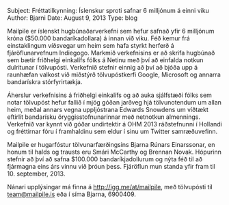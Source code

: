 Subject: Fréttatilkynning: Íslenskur sproti safnar 6 milljónum á einni viku
Author: Bjarni
Date: August 9, 2013
Type: blog

Mailpile er íslenskt hugbúnaðarverkefni sem hefur safnað yfir 6
milljónum króna ($50.000 bandaríkadollara) á innan við viku. Féð kemur
frá einstaklingum víðsvegar um heim sem hafa styrkt herferð á
fjáröflunarvefnum Indiegogo. Markmið verkefnisins er að skrifa hugbúnað
sem bætir friðhelgi einkalífs fólks á Netinu með því að einfalda notkun
dulritunar í tölvupósti. Verkefnið stefnir einnig að því að bjóða upp á
raunhæfan valkost við miðstýrð tölvupóstkerfi Google, Microsoft og
annarra bandarískra stórfyrirtækja.

Áherslur verkefnisins á friðhelgi einkalífs og að auka sjálfstæði fólks
sem notar tölvupóst hefur fallið í mjög góðan jarðveg hjá tölvunotendum
um allan heim, meðal annars vegna uppljóstrana Edwards Snowdens um
víðtækt eftirlit bandarísku öryggisstofnunarinnar með netnotkun
almennings. Verkefnið var kynnt við góðar undirtektir á OHM 2013
ráðstefnunni í Hollandi og fréttirnar fóru í framhaldinu sem eldur í
sinu um Twitter samræðuvefinn.

Mailpile er hugarfóstur tölvunarfærðingsins Bjarna Rúnars Einarssonar,
en honum til halds og trausts eru Smári McCarthy og Brennan Novak.
Hópurinn stefnir að því að safna $100.000 bandaríkjadollurum og nýta féð
til að fjármagna eins árs vinnu við þróun þess. Fjáröflun mun standa
yfir fram til 10. september, 2013.

Nánari upplýsingar má finna á <http://igg.me/at/mailpile>, með
tölvupósti til <team@mailpile.is> eða í síma Bjarna, 6900409.

